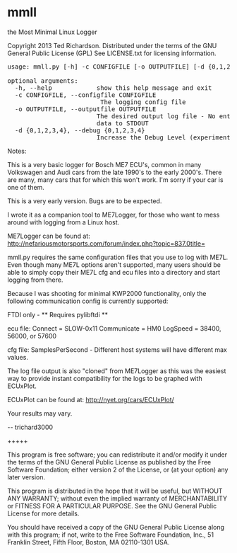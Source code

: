 mmll
====

the Most Minimal Linux Logger

Copyright 2013 Ted Richardson.
Distributed under the terms of the GNU General Public License (GPL)
See LICENSE.txt for licensing information.

<pre>
usage: mmll.py [-h] -c CONFIGFILE [-o OUTPUTFILE] [-d {0,1,2,3,4}]

optional arguments:
  -h, --help            show this help message and exit
  -c CONFIGFILE, --configfile CONFIGFILE
                         The logging config file
  -o OUTPUTFILE, --outputfile OUTPUTFILE
                        The desired output log file - No entry outputs log
                        data to STDOUT
  -d {0,1,2,3,4}, --debug {0,1,2,3,4}
                        Increase the Debug Level (experimental)
</pre>

Notes:

This is a very basic logger for Bosch ME7 ECU's, common in many Volkswagen 
and Audi cars from the late 1990's to the early 2000's. There are many, many 
cars that for which this won't work.  I'm sorry if your car is one of them.

This is a very early version.  Bugs are to be expected.

I wrote it as a companion tool to ME7Logger, for 
those who want to mess around with logging from a Linux host.  

ME7Logger can be found at: 
http://nefariousmotorsports.com/forum/index.php?topic=837.0title=

mmll.py requires the same configuration files that you use to log with ME7L.
Even though many ME7L options aren't supported, many users should be able to 
simply copy their ME7L cfg and ecu files into a directory and start logging 
from there.

Because I was shooting for minimal KWP2000 functionality, only the following 
communication config is currently supported:

FTDI only - ** Requires pylibftdi  **

ecu file:
Connect     = SLOW-0x11
Communicate = HM0
LogSpeed    = 38400, 56000, or 57600 

cfg file:
SamplesPerSecond - Different host systems will have different max values.

The log file output is also "cloned" from ME7Logger as this was the easiest
way to provide instant compatibility for the logs to be graphed with ECUxPlot.

ECUxPlot can be found at:
http://nyet.org/cars/ECUxPlot/


Your results may vary.  

--
trichard3000


+++++

This program is free software; you can redistribute it and/or modify
it under the terms of the GNU General Public License as published by
the Free Software Foundation; either version 2 of the License, or
(at your option) any later version.

This program is distributed in the hope that it will be useful,
but WITHOUT ANY WARRANTY; without even the implied warranty of
MERCHANTABILITY or FITNESS FOR A PARTICULAR PURPOSE.  See the
GNU General Public License for more details.

You should have received a copy of the GNU General Public License along
with this program; if not, write to the Free Software Foundation, Inc.,
51 Franklin Street, Fifth Floor, Boston, MA 02110-1301 USA.

